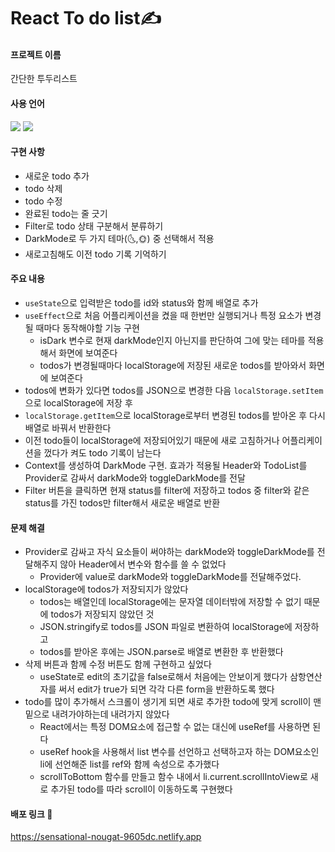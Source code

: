 # React To do list✍

#### 프로젝트 이름
간단한 투두리스트

#### 사용 언어
<img src="https://img.shields.io/badge/React-61DAFB?style=flat-square&logo=React&logoColor=white"/> <img src="https://img.shields.io/badge/PostCSS-DD3A0A?style=flat-square&logo=React&logoColor=white"/>

#### 구현 사항
* 새로운 todo 추가
* todo 삭제
* todo 수정
* 완료된 todo는 줄 긋기
* Filter로 todo 상태 구분해서 분류하기
* DarkMode로 두 가지 테마(🌜,🌞) 중 선택해서 적용
* 새로고침해도 이전 todo 기록 기억하기

#### 주요 내용
* `useState`으로 입력받은 todo를 id와 status와 함께 배열로 추가
* `useEffect`으로 처음 어플리케이션을 켰을 때 한번만 실행되거나 특정 요소가 변경될 때마다 동작해야할 기능 구현
  - isDark 변수로 현재 darkMode인지 아닌지를 판단하여 그에 맞는 테마를 적용해서 화면에 보여준다
  - todos가 변경될때마다 localStorage에 저장된 새로운 todos를 받아와서 화면에 보여준다
*  todos에 변화가 있다면 todos를 JSON으로 변경한 다음 `localStorage.setItem`으로 localStorage에 저장 후
*  `localStorage.getItem`으로 localStorage로부터 변경된 todos를 받아온 후 다시 배열로 바꿔서 반환한다
*  이전 todo들이 localStorage에 저장되어있기 때문에 새로 고침하거나 어플리케이션을 껐다가 켜도 todo 기록이 남는다
*  Context를 생성하여 DarkMode 구현. 효과가 적용될 Header와 TodoList를 Provider로 감싸서 darkMode와 toggleDarkMode를 전달
*  Filter 버튼을 클릭하면 현재 status를 filter에 저장하고 todos 중 filter와 같은 status를 가진 todos만 filter해서 새로운 배열로 반환

#### 문제 해결
* Provider로 감싸고 자식 요소들이 써야하는 darkMode와 toggleDarkMode를 전달해주지 않아 Header에서 변수와 함수를 쓸 수 없었다
  - Provider에 value로 darkMode와 toggleDarkMode를 전달해주었다.
* localStorage에 todos가 저장되지가 않았다
   - todos는 배열인데 localStorage에는 문자열 데이터밖에 저장할 수 없기 때문에 todos가 저장되지 않았던 것
   - JSON.stringify로 todos를 JSON 파일로 변환하여 localStorage에 저장하고
   - todos를 받아온 후에는 JSON.parse로 배열로 변환한 후 반환했다
* 삭제 버튼과 함께 수정 버튼도 함께 구현하고 싶었다
  - useState로 edit의 초기값을 false로해서 처음에는 안보이게 했다가 삼항연산자를 써서 edit가 true가 되면 각각 다른 form을 반환하도록 했다
* todo를 많이 추가해서 스크롤이 생기게 되면 새로 추가한 todo에 맞게 scroll이 맨 밑으로 내려가야하는데 내려가지 않았다
  - React에서는 특정 DOM요소에 접근할 수 없는 대신에 useRef를 사용하면 된다
  - useRef hook을 사용해서 list 변수를 선언하고 선택하고자 하는 DOM요소인 li에 선언해준 list를 ref와 함께 속성으로 추가했다
  - scrollToBottom 함수를 만들고 함수 내에서 li.current.scrollIntoView로 새로 추가된 todo를 따라 scroll이 이동하도록 구현했다


#### 배포 링크 📌
https://sensational-nougat-9605dc.netlify.app

